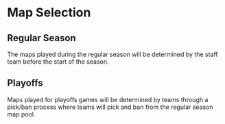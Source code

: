 # Map Selection

## Regular Season
The maps played during the regular season will be determined by the staff team before the start of the season.

## Playoffs
Maps played for playoffs games will be determined by teams through a pick/ban process where teams will pick and ban from the regular season map pool.